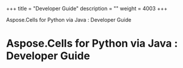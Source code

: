 +++
title = "Developer Guide" 
description = "" 
weight = 4003 
+++

Aspose.Cells for Python via Java : Developer Guide  

# Aspose.Cells for Python via Java : Developer Guide


